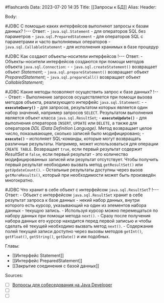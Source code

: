 #flashcards
Data: 2023-07-20 14:35
Title: [[Запросы к БД]]
Alias:
Header:




Body:



#JDBC 
С помощью каких интерфейсов выполняют запросы к базам данных?
!---
Ответ:
	- `java.sql.Statement` - для операторов SQL без параметров
	- `java.sql.PreparedStatement` - для операторов SQL с параметрами и часто выполняемых операторов
	- `java.sql.CallableStatement` - для исполнения хранимых в базе процедур
<!--SR:!2023-11-03,10,350-->



#JDBC 
Как создают объекты-носители интерфейсов
!---
Ответ:
	- Объекты-носители интерфейсов создаются при помощи методов объекта `java.sql.Connection`:
	- 
		- `java.sql.createStatement()` возвращает объект _Statement_;
		- `java.sql.prepareStatement()` возвращает объект _PreparedStatement_;
		- `java.sql.prepareCall()` возвращает объект _CallableStatement_;
<!--SR:!2023-11-03,10,290-->



#JDBC 
Какие методы позволяют осуществить запрос к базе данных?
!---
Ответ:
	- Выполнение запросов осуществляется при помощи вызова методов объекта, реализующего интерфейс `java.sql.Statement`:
	- 
		- **`executeQuery()`** - для запросов, результатом которых является один набор значений, например запросов `SELECT`. Результатом выполнения является объект класса `java.sql.ResultSet`;
		- **`executeUpdate()`** - для выполнения операторов `INSERT`, `UPDATE` или `DELETE`, а также для операторов _DDL (Data Definition Language)_. Метод возвращает целое число, показывающее, сколько записей было модифицировано;
		- **`execute()`** – исполняет SQL-команды, которые могут возвращать различные результаты. Например, может использоваться для операции `CREATE TABLE`. Возвращает `true`, если первый результат содержит _ResultSet_ и `false`, если первый результат - это количество модифицированных записей или результат отсутствует. Чтобы получить первый результат необходимо вызвать метод `getResultSet()` или `getUpdateCount()`. 
		- Остальные результаты доступны через вызов `getMoreResults()`, который при необходимости может быть произведён многократно.
<!--SR:!2023-11-03,10,270-->



#JDBC 
Что хранит в себе объект с интерфейсом `java.sql.ResultSet`?
!---
Ответ:
	- Объект с интерфейсом `java.sql.ResultSet` хранит в себе результат запроса к базе данных - некий набор данных, внутри которого есть курсор, указывающий на один из элементов набора данных - текущую запись.
	- Используя курсор можно перемещаться по набору данных при помощи метода `next()`.
	- Сразу после получения набора данных его курсор находится перед первой записью и чтобы сделать её текущей необходимо вызвать метод `next()`.
	- Содержание полей текущей записи доступно через вызовы методов `getInt()`, `getFloat()`, `getString()`, `getDate()` и им подобных.
<!--SR:!2023-11-03,10,310-->



Главы:
- [[Интерфейс Statement]]
- [[Интерфейс PreparedStatement]]
- [[Закрытие соединения с базой данных]]


Sources:
- [ ] [Вопросы для собеседования на Java Developer](https://github.com/enhorse/java-interview/blob/master/README.md#%D0%9E%D0%9E%D0%9F)
- [ ] []()
- [ ] []()
